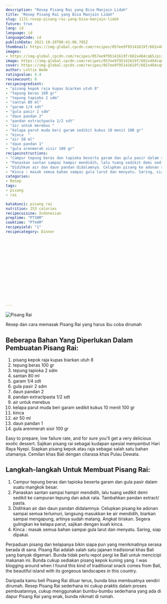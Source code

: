 ```yaml
---
description: "Resep Pisang Rai yang Bisa Manjain Lidah"
title: "Resep Pisang Rai yang Bisa Manjain Lidah"
slug: 1131-resep-pisang-rai-yang-bisa-manjain-lidah
future: true
lang: id
language: id
languageCode: id
publishDate: 2021-10-28T00:41:06.785Z 
thumbnail: https://img-global.cpcdn.com/recipes/057ee9f95141619f/682x484cq65/pisang-rai-foto-resep-utama.png
images:
- https://img-global.cpcdn.com/recipes/057ee9f95141619f/682x484cq65/pisang-rai-foto-resep-utama.png
image: https://img-global.cpcdn.com/recipes/057ee9f95141619f/682x484cq65/pisang-rai-foto-resep-utama.png
cover: https://img-global.cpcdn.com/recipes/057ee9f95141619f/682x484cq65/pisang-rai-foto-resep-utama.png
author: Lottie Wade
ratingvalue: 4.4
reviewcount: 8
recipeingredient:
- "pisang kepok raja kupas biarkan utuh 8"
- "tepung beras 100 gr"
- "tepung tapioka 2 sdm"
- "santan 80 ml"
- "garam 1/4 sdt"
- "gula pasir 2 sdm"
- "daun pandan 2"
- "pandan extractpasta 1/2 sdt"
- "air untuk merebus "
- "kelapa parut muda beri garam sedikit kukus 10 menit 100 gr"
- "kinca  "
- "air 50 ml"
- "daun pandan 1"
- "gula arenmerah sisir 100 gr"
recipeinstructions:
- "Campur tepung beras dan tapioka beserta garam dan gula pasir dalam suatu mangkok besar."
- "Panaskan santan sampai hampir mendidih, lalu tuang sedikit demi sedikit ke campuran tepung dan aduk rata. Tambahkan pandan extract/ pasta."
- "Didihkan air dan daun pandan didalamnya. Celupkan pisang ke adonan sampai semua terlumuri, langsung masukkan ke air mendidih, biarkan sampai mengapung, artinya sudah matang. Angkat tiriskan. Segera gulingkan ke kelapa parut, sajikan dengan kuah kinca."
- "Kinca : masak semua bahan sampai gula larut dan menyatu. Saring, siap dipakai."
categories:
- Resep
tags:
- pisang
- rai

katakunci: pisang rai 
nutrition: 253 calories
recipecuisine: Indonesian
preptime: "PT30M"
cooktime: "PT44M"
recipeyield: "1"
recipecategory: Dinner


     
    
    
    
    
    
    
    
    
    
    
      
    
---
```



![Pisang Rai](https://img-global.cpcdn.com/recipes/057ee9f95141619f/682x484cq65/pisang-rai-foto-resep-utama.png)

Resep dan cara memasak  Pisang Rai yang harus ibu coba dirumah

<!--inarticleads1-->

## Beberapa Bahan Yang Diperlukan Dalam Pembuatan Pisang Rai:

1. pisang kepok raja kupas biarkan utuh 8
1. tepung beras 100 gr
1. tepung tapioka 2 sdm
1. santan 80 ml
1. garam 1/4 sdt
1. gula pasir 2 sdm
1. daun pandan 2
1. pandan extractpasta 1/2 sdt
1. air untuk merebus 
1. kelapa parut muda beri garam sedikit kukus 10 menit 100 gr
1. kinca  
1. air 50 ml
1. daun pandan 1
1. gula arenmerah sisir 100 gr

Easy to prepare, low failure rate, and for sure you&#39;ll get a very delicious exotic dessert. Sajikan pisang rai sebagai kudapan spesial menyambut Hari Raya Nyepi. Siapkan pisang kepok atau raja sebagai salah satu bahan utamanya. Cemilan khas Bali dengan citarasa khas Pulau Dewata. 

<!--inarticleads2-->

## Langkah-langkah Untuk Membuat Pisang Rai:

1. Campur tepung beras dan tapioka beserta garam dan gula pasir dalam suatu mangkok besar.
1. Panaskan santan sampai hampir mendidih, lalu tuang sedikit demi sedikit ke campuran tepung dan aduk rata. Tambahkan pandan extract/ pasta.
1. Didihkan air dan daun pandan didalamnya. Celupkan pisang ke adonan sampai semua terlumuri, langsung masukkan ke air mendidih, biarkan sampai mengapung, artinya sudah matang. Angkat tiriskan. Segera gulingkan ke kelapa parut, sajikan dengan kuah kinca.
1. Kinca : masak semua bahan sampai gula larut dan menyatu. Saring, siap dipakai.


Perpaduan pisang dan kelapanya bikin siapa pun yang menikmatinya serasa berada di sana. Pisang Rai adalah salah satu jajanan tradisional khas Bali yang banyak digemari. Bunda tidak perlu repot pergi ke Bali untuk mencicipi makanan ini. Bunda cukup sediakan pisang kepok kuning yang. I was blogging around when I found this kind of traditional snack comes from Bali, the beautiful island with its gorgeous landscapes in this country. 

Daripada kamu beli  Pisang Rai  diluar terus, bunda  bisa membuatnya sendiri dirumah. Resep  Pisang Rai  sederhana ini cukup praktis dalam proses pembuatannya, cukup menggunakan bumbu-bumbu sederhana yang ada di dapur  Pisang Rai  yang enak, bunda nikmati di rumah.
